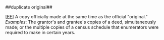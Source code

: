 ##duplicate original##

\[[EE](SOURCES.md#EE)\]  A copy officially made at the same time as the official "original." *Examples*: The grantor's and grantee's copies of a deed, simultaneously made; or the multiple copies of a census schedule that enumerators were required to make in certain years.
